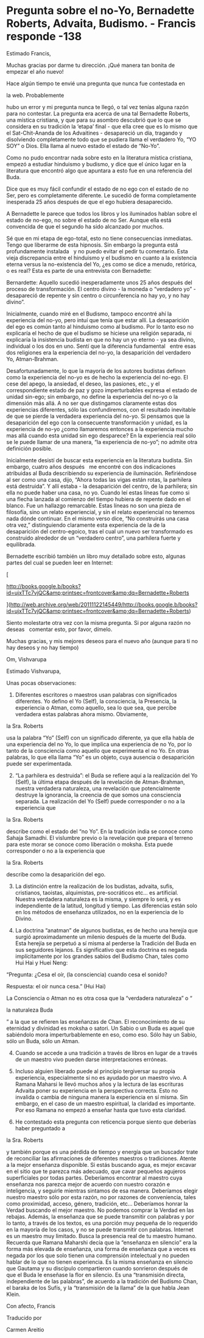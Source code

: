 # Pregunta sobre el no-Yo, Bernadette Roberts, Advaita, Budismo. - Francis responde -138

Estimado Francis,

Muchas gracias por darme tu direcci&oacute;n. &iexcl;Qu&eacute; manera tan bonita de empezar el a&ntilde;o nuevo!

Hace alg&uacute;n tiempo te envi&eacute; una pregunta que nunca fue contestada en 

la web. Probablemente

 hubo un error y mi pregunta nunca te lleg&oacute;, o tal vez ten&iacute;as alguna raz&oacute;n para no contestar. La pregunta era acerca de una tal Bernadette Roberts, una m&iacute;stica cristiana, y que para su asombro descubri&oacute; que lo que se considera en su tradici&oacute;n la &lsquo;etapa&rsquo; final - que ella cree que es lo mismo que el Sat-Chit-Ananda de los Advaitines - desapareci&oacute; un d&iacute;a, tragando y disolviendo completamente todo que se pudiera llama el verdadero Yo, &ldquo;YO SOY&rdquo; o Dios. Ella llama al nuevo estado el estado de &ldquo;No-Yo&rdquo;.

Como no pudo encontrar nada sobre esto en la literatura m&iacute;stica cristiana, empez&oacute; a estudiar hinduismo y budismo, y dice que el &uacute;nico lugar en la literatura que encontr&oacute; algo que apuntara a esto fue en una referencia del Buda.

Dice que es muy f&aacute;cil confundir el estado de no ego con el estado de no Ser, pero es completamente diferente. Le sucedi&oacute; de forma completamente inesperada 25 a&ntilde;os despu&eacute;s de que el ego hubiera desaparecido.

A Bernadette le parece que todos los libros y los iluminados hablan sobre el estado de no-ego, no sobre el estado de no Ser. Aunque ella est&aacute; convencida de que el segundo ha sido alcanzado por muchos.

S&eacute; que en mi etapa de ego-total, esto no tiene consecuencias inmediatas. Tengo que liberarme de esta hipnosis. Sin embargo la pregunta est&aacute; profundamente instalada
&nbsp; 
y no puedo evitar el pedir tu comentario. Esta vieja discrepancia entre el hinduismo y el budismo en cuanto a la existencia eterna versus la no-existencia del Yo, &iquest;es como se dice a menudo, ret&oacute;rica, o es real? Esta es parte de una entrevista con Bernadette:

Bernardette: Aquello sucedi&oacute; inesperadamente unos 25 a&ntilde;os despu&eacute;s del proceso de transformaci&oacute;n. El centro divino - la moneda o &ldquo;verdadero yo&rdquo; - desapareci&oacute; de repente y sin centro o circunferencia no hay yo, y no hay divino&rdquo;.

Inicialmente, cuando mir&eacute; en el Budismo, tampoco encontr&eacute; ah&iacute; la experiencia del no-yo, pero intu&iacute; que ten&iacute;a que estar all&iacute;. La desaparici&oacute;n del ego es com&uacute;n tanto al hinduismo como al budismo. Por lo tanto eso no explicar&iacute;a el hecho de que el budismo se hiciese una religi&oacute;n separada, ni explicar&iacute;a la insistencia budista en que no hay un yo eterno - ya sea divino, individual o los dos en uno. Sent&iacute; que la diferencia fundamental
&nbsp; 
entre esas dos religiones era la experiencia del no-yo, la desaparici&oacute;n del verdadero Yo, Atman-Brahman.

Desafortunadamente, lo que la mayor&iacute;a de los autores budistas definen como la experiencia del no-yo es de hecho la experiencia del no-ego. El cese del apego, la ansiedad, el deseo, las pasiones, etc., y el correspondiente estado de paz y gozo imperturbables expresa el estado de unidad sin-ego; sin embargo, no define la experiencia del no-yo o la dimensi&oacute;n m&aacute;s all&aacute;. A no ser que distingamos claramente estas dos experiencias diferentes, s&oacute;lo las confundiremos, con el resultado inevitable de que se pierde la verdadera experiencia del no-yo. Si pensamos que la desaparici&oacute;n del ego con la consecuente transformaci&oacute;n y unidad, es la experiencia de no-yo &iquest;como llamaremos entonces a la experiencia mucho mas all&aacute; cuando esta unidad sin ego desparece? En la experiencia real s&oacute;lo se le puede llamar de una manera, &ldquo;la experiencia de no-yo&rdquo;; no admite otra definici&oacute;n posible.

Inicialmente desist&iacute; de buscar esta experiencia en la literatura budista. Sin embargo, cuatro a&ntilde;os despu&eacute;s
&nbsp; 
me encontr&eacute; con dos indicaciones atribuidas al Buda describiendo su experiencia de iluminaci&oacute;n. Refiri&eacute;ndose al ser como una casa, dijo, &ldquo;Ahora todas las vigas est&aacute;n rotas, la parhilera est&aacute; destruida&rdquo;. Y all&iacute; estaba - la desaparici&oacute;n del centro, de la parhilera; sin ella no puede haber una casa, no yo. Cuando le&iacute; estas l&iacute;neas fue como si una flecha lanzada al comienzo del tiempo hubiera de repente dado en el blanco. Fue un hallazgo remarcable. Estas l&iacute;neas no son una pieza de filosof&iacute;a, sino un relato experiencial, y sin el relato experiencial no tenemos nada d&oacute;nde continuar. En el mismo verso dice, &ldquo;No construir&aacute;s una casa otra vez,&rdquo; distinguiendo claramente esta experiencia de la de la desaparici&oacute;n del centro-egoico, tras el cual un nuevo ser transformado es construido alrededor de un &ldquo;verdadero centro&rdquo;, una parhilera fuerte y equilibrada.

Bernadette escribi&oacute; tambi&eacute;n un libro muy detallado sobre esto, algunas partes del cual se pueden leer en Internet: 

[

http://books.google.b/books?id=ujxTTc7vjQC&amp;printsec=frontcover&amp;dq=Bernadette+Roberts

](http://web.archive.org/web/20111122145449/http://books.google.b/books?id=ujxTTc7vjQC&amp;printsec=frontcover&amp;dq=Bernadette+Roberts)

Siento molestarte otra vez con la misma pregunta. Si por alguna raz&oacute;n no deseas
&nbsp; 
comentar esto, por favor, d&iacute;melo.

Muchas gracias, y mis mejores deseos para el nuevo a&ntilde;o (aunque para ti no hay deseos y no hay tiempo)

Om, Vishvarupa

Estimado Vishvarupa,

Unas pocas observaciones:

1. Diferentes escritores o maestros usan palabras con significados diferentes. Yo defino el Yo (Self), la consciencia, la Presencia, la experiencia o Atman, como aquello, sea lo que sea, que percibe verdadera estas palabras ahora mismo. Obviamente, 

la Sra. Roberts

 usa la palabra &ldquo;Yo&rdquo; (Self) con un significado diferente, ya que ella habla de una experiencia del no Yo, lo que implica una experiencia de no Yo, por lo tanto de la consciencia como aquello que experimenta el no Yo. En otras palabras, lo que ella llama &ldquo;Yo&rdquo; es un objeto, cuya ausencia o desaparici&oacute;n puede ser experimentada.

2. &ldquo;La parhilera es destruida&rdquo;: el Buda se refiere aqu&iacute; a la realizaci&oacute;n del Yo (Self), la &uacute;ltima etapa despu&eacute;s de la revelaci&oacute;n de Atman-Brahman, nuestra verdadera naturaleza, una revelaci&oacute;n que potencialmente destruye la ignorancia, la creencia de que somos una consciencia separada. La realizaci&oacute;n del Yo (Self) puede corresponder o no a la experiencia que 

la Sra. Roberts

 describe como el estado del &ldquo;no Yo&rdquo;. En la tradici&oacute;n india se conoce como Sahaja Samadhi. El vislumbre previo o la revelaci&oacute;n que prepara el terreno para este morar se conoce como liberaci&oacute;n o moksha. Esta puede corresponder o no a la experiencia que 

la Sra. Roberts

 describe como la desaparici&oacute;n del ego.

3. La distinci&oacute;n entre la realizaci&oacute;n de los budistas, advaita, sufis, cristianos, taoistas, alquimistas, pre-socr&aacute;ticos etc&hellip; es artificial. Nuestra verdadera naturaleza es la misma, y siempre lo ser&aacute;, y es independiente de la latitud, longitud y tiempo. Las diferencias est&aacute;n solo en los m&eacute;todos de ense&ntilde;anza utilizados, no en la experiencia de lo Divino.

4. La doctrina &ldquo;anatman&rdquo; de algunos budistas, es de hecho una herej&iacute;a que surgi&oacute; aproximadamente un milenio despu&eacute;s de la muerte del Buda. Esta herej&iacute;a se perpetu&oacute; a s&iacute; misma al perderse la Tradici&oacute;n del Buda en sus seguidores lejanos. Es significativo que esta doctrina es negada impl&iacute;citamente por los grandes sabios del Budismo Chan, tales como Hui Hai y Huei Neng:

&ldquo;Pregunta: &iquest;Cesa el o&iacute;r, (la consciencia) cuando cesa el sonido?

Respuesta: el o&iacute;r nunca cesa.&rdquo; (Hui Hai)

La Consciencia o Atman no es otra cosa que la &ldquo;verdadera naturaleza&rdquo; o &ldquo;

la naturaleza Buda

&rdquo; a la que se refieren las ense&ntilde;anzas de Chan. El reconocimiento de su eternidad y divinidad es moksha o satori. Un Sabio o un Buda es aquel que sabi&eacute;ndolo mora imperturbablemente en eso, como eso. S&oacute;lo hay un Sabio, s&oacute;lo un Buda, s&oacute;lo un Atman.

4. Cuando se accede a una tradici&oacute;n a trav&eacute;s de libros en lugar de a trav&eacute;s de un maestro vivo pueden darse interpretaciones err&oacute;neas.

5. Incluso alguien liberado puede al principio tergiversar su propia experiencia, especialmente si no es ayudado por un maestro vivo. A Ramana Maharsi le llev&oacute; muchos a&ntilde;os y la lectura de las escrituras Advaita poner su experiencia en la perspectiva correcta. Esto no invalida o cambia de ninguna manera la experiencia en s&iacute; misma. Sin embargo, en el caso de un maestro espiritual, la claridad es importante. Por eso Ramana no empez&oacute; a ense&ntilde;ar hasta que tuvo esta claridad.

6. He contestado esta pregunta con reticencia porque siento que deber&iacute;as haber preguntado a 

la Sra. Roberts

 y tambi&eacute;n porque es una p&eacute;rdida de tiempo y energ&iacute;a que un buscador trate de reconciliar las afirmaciones de diferentes maestros o tradiciones. Atente a la mejor ense&ntilde;anza disponible. Si est&aacute;s buscando agua, es mejor excavar en el sitio que te parezca m&aacute;s adecuado, que cavar peque&ntilde;os agujeros superficiales por todas partes. Deber&iacute;amos encontrar al maestro cuya ense&ntilde;anza nos parezca mejor de acuerdo con nuestro coraz&oacute;n e inteligencia, y seguirle mientras sintamos de esa manera. Deber&iacute;amos elegir nuestro maestro s&oacute;lo por esta raz&oacute;n, no por razones de conveniencia, tales como proximidad, acceso, g&eacute;nero, tradici&oacute;n, etc&hellip; Deber&iacute;amos honrar la Verdad buscando el mejor maestro. No podemos comprar la Verdad en las rebajas. Adem&aacute;s, la ense&ntilde;anza que se puede transmitir con palabras y por lo tanto, a trav&eacute;s de los textos, es una porci&oacute;n muy peque&ntilde;a de lo requerido en la mayor&iacute;a de los casos, y no se puede transmitir con palabras. Internet es un maestro muy limitado. Busca la presencia real de tu maestro humano. Recuerda que Ramana Maharshi dec&iacute;a que la &ldquo;ense&ntilde;anza en silencio&rdquo; era la forma m&aacute;s elevada de ense&ntilde;anza, una forma de ense&ntilde;anza que a veces es negada por los que solo tienen una comprensi&oacute;n intelectual y no pueden hablar de lo que no tienen experiencia. Es la misma ense&ntilde;anza en silencio que Gautama y su disc&iacute;pulo compartieron cuando sonrieron despu&eacute;s de que el Buda le ense&ntilde;ase la flor en silencio. Es una &ldquo;transmisi&oacute;n directa, independiente de las palabras&rdquo;, de acuerdo a la tradici&oacute;n del Budismo Chan, el baraka de los Suf&iacute;s, y la &ldquo;transmisi&oacute;n de la llama&rdquo; de la que habla Jean Klein.

Con afecto, Francis 

Traducido por 

Carmen Areitio

